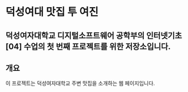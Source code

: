# 덕성여대 맛집 투 여진
덕성여자대학교 디지털소프트웨어 공학부의 인터넷기초[04] 수업의 첫 번째 프로젝트를 위한 저장소입니다.
---
## 개요
이 프로젝트는 덕성여자대학교 주변 맛집을 소개하는 웹 페이지입니다.
